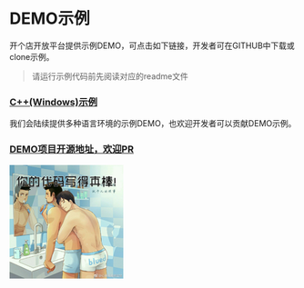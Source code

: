 # DEMO示例

开个店开放平台提供示例DEMO，可点击如下链接，开发者可在GITHUB中下载或clone示例。

> 请运行示例代码前先阅读对应的readme文件

### [C++(Windows)示例](https://github.com/kaigedian/openapi-demo/tree/master/C%2B%2B)

我们会陆续提供多种语言环境的示例DEMO，也欢迎开发者可以贡献DEMO示例。

### [DEMO项目开源地址，欢迎PR](https://github.com/kaigedian/openapi-demo)

<!-- ![](/good.png) -->

![](https://raw.githubusercontent.com/kaigedian/openapi/gh-pages/good.png)
